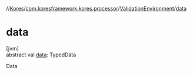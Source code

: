 //[Kores](../../../index.md)/[com.koresframework.kores.processor](../index.md)/[ValidationEnvironment](index.md)/[data](data.md)

# data

[jvm]\
abstract val [data](data.md): TypedData

Data
